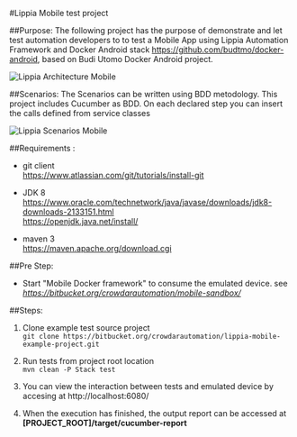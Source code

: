 #Lippia Mobile test project 

##Purpose: 
The following project has the purpose of demonstrate and let test automation developers to 
to test a Mobile App using Lippia Automation Framework and Docker Android stack https://github.com/budtmo/docker-android, based on Budi Utomo Docker Android project.

![Lippia Architecture Mobile](https://bitbucket.org/crowdarautomation/lippia-mobile-example-project/raw/f3158fdbfe95d326ed5b386f13432d8e48602cb0/architecture-mobile.png)

##Scenarios: 
The Scenarios can be written using BDD metodology. This project includes Cucumber as BDD. On each declared step you can insert the calls defined from service classes

![Lippia Scenarios Mobile](https://bitbucket.org/crowdarautomation/lippia-mobile-example-project/raw/3fa624501f0109f4d1db2f46ebdc2c512aeaedd4/gherkin.png)


##Requirements :
- git client   
     https://www.atlassian.com/git/tutorials/install-git
	 
- JDK 8 	    
	  https://www.oracle.com/technetwork/java/javase/downloads/jdk8-downloads-2133151.html   
	  https://openjdk.java.net/install/   
	 
+ maven 3   
	 https://maven.apache.org/download.cgi   


##Pre Step:   
	
- Start "Mobile Docker framework" to consume the emulated device. see *https://bitbucket.org/crowdarautomation/mobile-sandbox/*

##Steps:
1. Clone example test source project     
	```git clone https://bitbucket.org/crowdarautomation/lippia-mobile-example-project.git```   

2. Run tests from project root location    
    ```mvn clean -P Stack test```  
	
3. You can view the interaction between tests and emulated device by accesing at http://localhost:6080/

4. When the execution has finished, the output report can be accessed at **[PROJECT_ROOT]/target/cucumber-report**
	
	
		
	
	
	  
	
	
	    















